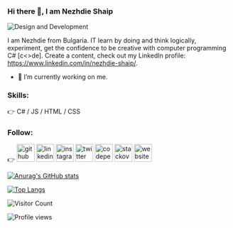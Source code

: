 ### Hi there 👋, I am Nezhdie Shaip

![Design and Development](hhttps://twitter.com/NejzhdieShaip)

I am Nezhdie from Bulgaria. IT learn by doing and think logically, experiment, get the confidence to be creative with computer programming C# [c<>de]. Create a content, check out my LinkedIn profile: https://www.linkedin.com/in/nezhdie-shaip/.

- 🔭 I’m currently working on me. 

### Skills:
:point_right: C# / JS / HTML / CSS
            
### Follow:
:point_right: [<img src='https://cdn.jsdelivr.net/npm/simple-icons@3.0.1/icons/github.svg' alt='github' height='40'>](https://github.com/NeSh74)  [<img src='https://cdn.jsdelivr.net/npm/simple-icons@3.0.1/icons/linkedin.svg' alt='linkedin' height='40'>](https://www.linkedin.com/in/nezhdie-shaip/)  [<img src='https://cdn.jsdelivr.net/npm/simple-icons@3.0.1/icons/instagram.svg' alt='instagram' height='40'>](https://www.instagram.com/n_sh_n_sh/)  [<img src='https://cdn.jsdelivr.net/npm/simple-icons@3.0.1/icons/twitter.svg' alt='twitter' height='40'>](https://twitter.com/@NejzhdieShaip)  [<img src='https://cdn.jsdelivr.net/npm/simple-icons@3.0.1/icons/codepen.svg' alt='codepen' height='40'>](https://codepen.io/NeSh74)  [<img src='https://cdn.jsdelivr.net/npm/simple-icons@3.0.1/icons/stackoverflow.svg' alt='stackoverflow' height='40'>](https://stackoverflow.com/users/16817248)  [<img src='https://cdn.jsdelivr.net/npm/simple-icons@3.0.1/icons/icloud.svg' alt='website' height='40'>](https://github.com/NeSh74)  



[![Anurag's GitHub stats](https://github-readme-stats.vercel.app/api?username=NeSh74)](https://github.com/anuraghazra/github-readme-stats)

[![Top Langs](https://github-readme-stats.vercel.app/api/top-langs/?username=NeSh74&layout=compact)](https://github.com/NeSh74/github-readme-stats)

![Visitor Count](https://profile-counter.glitch.me/{NeSh74}/count.svg)

![Profile views](https://gpvc.arturio.dev/NeSh74)  



<!--
**NeSh74/NeSh74** is a ✨ _special_ ✨ repository because its `README.md` (this file) appears on your GitHub profile.



Here are some ideas to get you started:

- 🔭 I’m currently working on ...
- 🌱 I’m currently learning ...
- 👯 I’m looking to collaborate on ...
- 🤔 I’m looking for help with ...
- 💬 Ask me about ...
- 📫 How to reach me: ...
- 😄 Pronouns: ...
- ⚡ Fun fact: ...
![Visitor Count](https : //profile-counter.glitch.me/{NeSh74}/count.svg)
-->
